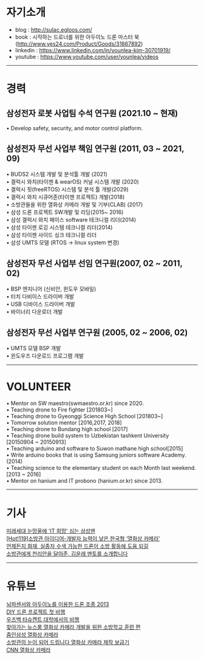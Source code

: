 # 자기소개
+ blog : http://sulac.egloos.com/     
+ book : 시작하는 드로너를 위한 아두이노 드론 마스터 북 (http://www.yes24.com/Product/Goods/31867892)   
+ linkedin : https://www.linkedin.com/in/younlea-kim-30701919/   
+ youtube : https://www.youtube.com/user/younlea/videos   

<hr/>

# 경력   
  
## 삼성전자 로봇 사업팀 수석 연구원 (2021.10 ~ 현재)    
• Develop safety, security, and motor control platform.   

## 삼성전자 무선 사업부 책임 연구원 (2011, 03 ~ 2021, 09)   
• BUDS2 시스템 개발 및 분석툴 개발 (2021)   
• 겔럭시 와치(타이젠 & wearOS) 커널 시스템 개발 (2020)    
• 겔럭시 핏(freeRTOS) 시스템 및 분석 툴 개발(2029)      
• 겔럭시 와치 시큐어존(타이젠 프로젝트) 개발(2018)      
• 소방관들을 위한 열화상 카메라 개발 및 기부(CLAB) (2017)   
• 삼성 드론 프로젝트 SW개발 및 리딩(2015~ 2016)     
• 삼성 겔럭시 와치 페이스 software 테크니컬 리더(2014)   
• 삼성 타이젠 로깅 시스템 테크니컬 리더(2014)   
• 삼성 타이젠 사이드 싱크 테크니컬 리더   
• 삼성 UMTS 모델 (RTOS -> linux system 변경)   

## 삼성전자 무선 사업부 선임 연구원(2007, 02 ~ 2011, 02)      
• BSP 엔지니어 (신비안, 윈도우 모바일)      
• 터치 다비이스 드라이버 개발        
• USB 디바이스 드라이버 개발    
• 바이너리 다운로더 개발      
   
## 삼성전자 무선 사업부 연구원 (2005, 02 ~ 2006, 02)      
• UMTS 모델 BSP 개발   
• 윈도우즈 다운로드 프로그램 개발       

<hr/>   

# VOLUNTEER   
• Mentor on SW maestro(swmaestro.or.kr) since 2020.   
• Teaching drone to Fire fighter [201803~]   
• Teaching drone to Gyeonggi Science High School [201803~]   
• Tomorrow solution mentor [2016,2017, 2018]   
• Teaching drone to Bundang high school [2017]   
• Teaching drone build system to Uzbekistan tashkent University [20150904 ~ 20150913]   
• Teaching arduino and software to Suwon mathane high school[2015]   
• Write arduino books that is using Samsung juniors software Academy.(2014)   
• Teaching science to the elementary student on each Month last weekend.[2013 ~ 2016]   
• Mentor on hanium and IT probono (hanium.or.kr) since 2013.   

<hr/>    

# 기사     
[미래세대 눈망울에 'IT 희망' 심는 삼성맨](https://news.mt.co.kr/mtview.php?no=2015052016225907055, "news link")      
[[Hot!119]소방관 아이디어-개발자 능력이 낳은 한국형 ‘열화상 카메라’](https://www.fpn119.co.kr/92309, "news link")        
[언제든지 화재, 실종자 수색 가능한 드론이 소방 활동에 도움 되길](https://www.fpn119.co.kr/149484, "news link")       
[소방관에게 천리안을 달아준, 김윤래 멘토를 소개합니다](https://blog.naver.com/sw_maestro/222424498772, "news link")          

<hr/>

# 유튜브     
[뇌파센서와 아두이노를 이용한 드론 조종 2013](http://sulac.egloos.com/5748416, "youtube link")   
[DIY 드론 프로젝트 첫 비행](http://sulac.egloos.com/m/5876663, "youtube link")    
[우즈백 타슈켄트 대학에서의 비행](https://www.youtube.com/watch?v=QEQXxTo1OkQ, "youtube link")   
[찾아가는 뉴스룸 열화상 카메라 개발을 위한 소방학교 훈련 편](https://www.youtube.com/watch?v=gpwkQD-H8kM, "youtube link")    
[줌인삼성 열화상 카메라](https://www.youtube.com/watch?v=rXdblUqNZUY, "youtube link")    
[소방관의 눈이 되어 드립니다 열화상 카메라 제작 보급기](https://www.youtube.com/watch?v=PiM4MGmw2zo, "youtube link")    
[CNN 열화상 카메라](https://www.youtube.com/watch?v=gtjNa2lh5fY, "youtube link")     






